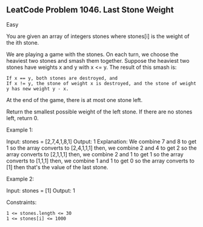 ## LeatCode Problem 1046. Last Stone Weight
Easy

You are given an array of integers stones where stones[i] is the weight of the ith stone.

We are playing a game with the stones. On each turn, we choose the heaviest two stones and smash them together. Suppose the heaviest two stones have weights x and y with x <= y. The result of this smash is:

    If x == y, both stones are destroyed, and
    If x != y, the stone of weight x is destroyed, and the stone of weight y has new weight y - x.

At the end of the game, there is at most one stone left.

Return the smallest possible weight of the left stone. If there are no stones left, return 0.

 

Example 1:

Input: stones = [2,7,4,1,8,1]
Output: 1
Explanation: 
We combine 7 and 8 to get 1 so the array converts to [2,4,1,1,1] then,
we combine 2 and 4 to get 2 so the array converts to [2,1,1,1] then,
we combine 2 and 1 to get 1 so the array converts to [1,1,1] then,
we combine 1 and 1 to get 0 so the array converts to [1] then that's the value of the last stone.

Example 2:

Input: stones = [1]
Output: 1

 

Constraints:

    1 <= stones.length <= 30
    1 <= stones[i] <= 1000

